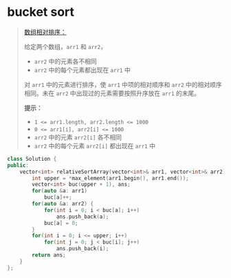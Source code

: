 # bucket sort

> [数组相对排序：](https://leetcode.cn/problems/0H97ZC/description/?envType=study-plan&id=lcof-ii&plan=lcof&plan_progress=j8nuzct)
> 
> 给定两个数组，`arr1` 和 `arr2`，
> 
> - `arr2` 中的元素各不相同
> - `arr2` 中的每个元素都出现在 `arr1` 中
> 
> 对 `arr1` 中的元素进行排序，使 `arr1` 中项的相对顺序和 `arr2` 中的相对顺序相同。未在 `arr2` 中出现过的元素需要按照升序放在 `arr1` 的末尾。
> 
> **提示：**
> 
> - `1 <= arr1.length, arr2.length <= 1000`
> - `0 <= arr1[i], arr2[i] <= 1000`
> - `arr2` 中的元素 `arr2[i]` 各不相同
> - `arr2` 中的每个元素 `arr2[i]` 都出现在 `arr1` 中

```cpp
class Solution {
public:
    vector<int> relativeSortArray(vector<int>& arr1, vector<int>& arr2) {
        int upper = *max_element(arr1.begin(), arr1.end());
        vector<int> buc(upper + 1), ans;
        for(auto &a: arr1)
            buc[a]++;
        for(auto &a: arr2) {
            for(int i = 0; i < buc[a]; i++)
                ans.push_back(a);
            buc[a] = 0;
        }
        for(int i = 0; i <= upper; i++)
            for(int j = 0; j < buc[i]; j++)
                ans.push_back(i);
        return ans;
    }
};
```
